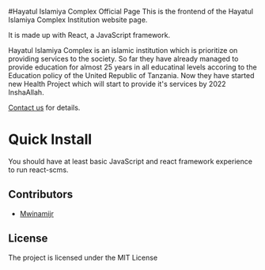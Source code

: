 #Hayatul Islamiya Complex Official Page
This is the frontend of the Hayatul Islamiya Complex Institution website page.

It is made up with React, a JavaScript framework.

Hayatul Islamiya Complex is an islamic institution which is prioritize on providing services to the society. So far they have already managed to provide education for almost 25 years in all educatinal levels accoring to the Education policy of the United Republic of Tanzania. Now they have started new Health Project which will start to provide it's services by 2022 InshaAllah.

[Contact us](http://hayatulislamiyatz.com/contact-us/) for details.

# Quick Install
You should have at least basic JavaScript and react framework experience to run react-scms. 

## Contributors

- [Mwinamijr](https://github.com/mwinamijr)

## License

The project is licensed under the MIT License
